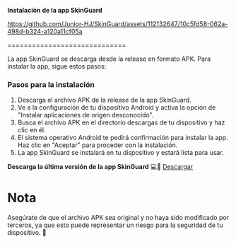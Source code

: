
**Instalación de la app SkinGuard**

https://github.com/Junior-HJ/SkinGuard/assets/112132647/10c5fd58-062a-498d-b324-a120a11cf05a

=============================

La app SkinGuard se descarga desde la release en formato APK. Para instalar la app, sigue estos pasos:

### Pasos para la instalación

1. Descarga el archivo APK de la release de la app SkinGuard.
2. Ve a la configuración de tu dispositivo Android y activa la opción de "Instalar aplicaciones de origen desconocido".
3. Busca el archivo APK en el directorio descargas de tu dispositivo y haz clic en él.
4. El sistema operativo Android te pedirá confirmación para instalar la app. Haz clic en "Aceptar" para proceder con la instalación.
5. La app SkinGuard se instalará en tu dispositivo y estará lista para usar.

**Descarga la última versión de la app SkinGuard** 💻🔴 [Descargar](https://github.com/Junior-HJ/SkinGuard/releases/latest/download/SkinGuard.apk)

**Nota**
======

Asegúrate de que el archivo APK sea original y no haya sido modificado por terceros, ya que esto puede representar un riesgo para la seguridad de tu dispositivo. 🚨
